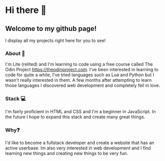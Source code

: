 # Hi there 👋

## Welcome to my github page!

I display all my projects right here for you to see!

### About 📝 

I'm Lite (relited) and I'm learning to code using a free course called The Odin Project https://theodinproject.com. I've been interested in learning to code for quite a while, I've tried languages such as Lua and Python but I wasn't really interested in them. A few months after attempting to learn those languages I discovered web development and completely fell in love.

### Stack 💻

I'm fairly proficient in HTML and CSS and I'm a beginner in JavaScript. In the future I hope to expand this stack and create many great things.

### Why❓

I'd like to become a fullstack developer and create a website that has an active userbase. Im also very interested in web development and I find learning new things and creating new things to be very fun.
